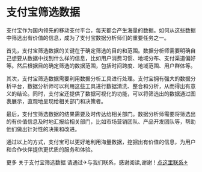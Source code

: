 # 支付宝筛选数据

支付宝作为国内领先的移动支付平台，每天都会产生海量的数据。如何从这些数据中筛选出有价值的信息，成为了支付宝数据分析师们的重要任务之一。

首先，支付宝筛选数据的关键在于确定筛选的目的和范围。数据分析师需要明确自己想要从数据中找到什么样的信息，比如用户消费习惯、地域分布、支付渠道偏好等。然后根据目的确定筛选的数据范围，包括时间跨度、地域范围、用户群体等。

其次，支付宝筛选数据需要利用数据分析工具进行处理。支付宝拥有强大的数据分析平台，数据分析师可以利用这些工具进行数据清洗、整合和分析，从而得出有意义的结论。同时，支付宝还提供了数据可视化的功能，可以将筛选出的数据通过图表展示，直观地呈现给相关部门和决策者。

最后，支付宝筛选数据的结果需要及时传达给相关部门。数据分析师需要将筛选出的有价值信息及时地汇报给相关部门，比如市场营销团队、产品开发团队等，帮助他们做出针对性的决策和改进。

通过以上的方式，支付宝可以更好地利用海量数据，挖掘出有价值的信息，为用户和合作伙伴提供更优质的服务和体验。

更多 关于支付宝筛选数据 请通过✈与我们联系，感谢阅读,谢谢！[点这里联系✈](https://ww.k02.cc)